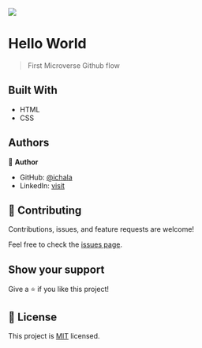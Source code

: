 ![](https://img.shields.io/badge/Microverse-blueviolet)

# Hello World

> First Microverse Github flow 

## Built With

- HTML
- CSS

## Authors

👤 **Author**

- GitHub: [@ichala](https://github.com/ichala/)
- LinkedIn: [visit](https://www.linkedin.com/in/alijendoubi/)


## 🤝 Contributing

Contributions, issues, and feature requests are welcome!

Feel free to check the [issues page](../../issues/).

## Show your support

Give a ⭐️ if you like this project!

## 📝 License

This project is [MIT](./MIT.md) licensed.
